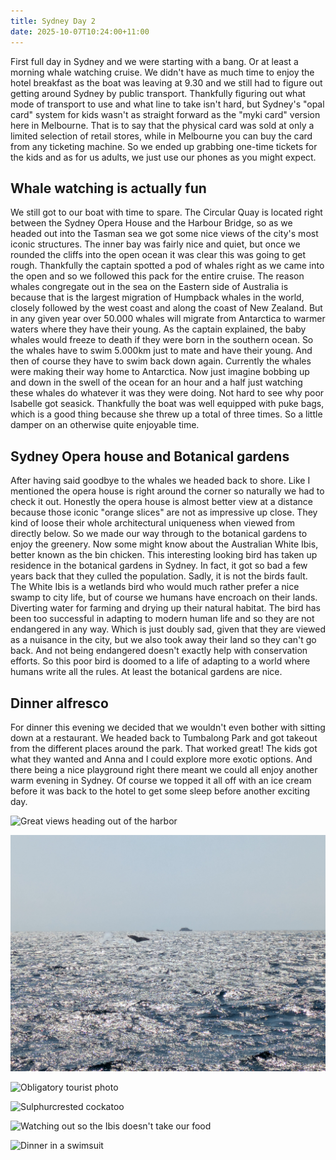 ```yaml
---
title: Sydney Day 2
date: 2025-10-07T10:24:00+11:00
---
```

First full day in Sydney and we were starting with a bang. Or at least a morning whale watching cruise. We didn't have as much time to enjoy the hotel breakfast as the boat was leaving at 9.30 and we still had to figure out getting around Sydney by public transport. Thankfully figuring out what mode of transport to use and what line to take isn't hard, but Sydney's "opal card" system for kids wasn't as straight forward as the "myki card" version here in Melbourne. That is to say that the physical card was sold at only a limited selection of retail stores, while in Melbourne you can buy the card from any ticketing machine. So we ended up grabbing one-time tickets for the kids and as for us adults, we just use our phones as you might expect.

## Whale watching is actually fun

We still got to our boat with time to spare. The Circular Quay is located right between the Sydney Opera House and the Harbour Bridge, so as we headed out into the Tasman sea we got some nice views of the city's most iconic structures. The inner bay was fairly nice and quiet, but once we rounded the cliffs into the open ocean it was clear this was going to get rough. Thankfully the captain spotted a pod of whales right as we came into the open and so we followed this pack for the entire cruise. The reason whales congregate out in the sea on the Eastern side of Australia is because that is the largest migration of Humpback whales in the world, closely followed by the west coast and along the coast of New Zealand. But in any given year over 50.000 whales will migrate from Antarctica to warmer waters where they have their young. As the captain explained, the baby whales would freeze to death if they were born in the southern ocean. So the whales have to swim 5.000km just to mate and have their young. And then of course they have to swim back down again. Currently the whales were making their way home to Antarctica. Now just imagine bobbing up and down in the swell of the ocean for an hour and a half just watching these whales do whatever it was they were doing. Not hard to see why poor Isabelle got seasick. Thankfully the boat was well equipped with puke bags, which is a good thing because she threw up a total of three times. So a little damper on an otherwise quite enjoyable time.

## Sydney Opera house and Botanical gardens

After having said goodbye to the whales we headed back to shore. Like I mentioned the opera house is right around the corner so naturally we had to check it out. Honestly the opera house is almost better view at a distance because those iconic "orange slices" are not as impressive up close. They kind of loose their whole architectural uniqueness when viewed from directly below. So we made our way through to the botanical gardens to enjoy the greenery. Now some might know about the Australian White Ibis, better known as the bin chicken. This interesting looking bird has taken up residence in the botanical gardens in Sydney. In fact, it got so bad a few years back that they culled the population. Sadly, it is not the birds fault. The White Ibis is a wetlands bird who would much rather prefer a nice swamp to city life, but of course we humans have encroach on their lands. Diverting water for farming and drying up their natural habitat. The bird has been too successful in adapting to modern human life and so they are not endangered in any way. Which is just doubly sad, given that they are viewed as a nuisance in the city, but we also took away their land so they can't go back. And not being endangered doesn't exactly help with conservation efforts. So this poor bird is doomed to a life of adapting to a world where humans write all the rules. At least the botanical gardens are nice.

## Dinner alfresco  

For dinner this evening we decided that we wouldn't even bother with sitting down at a restaurant. We headed back to Tumbalong Park and got takeout from the different places around the park. That worked great! The kids got what they wanted and Anna and I could explore more exotic options. And there being a nice playground right there meant we could all enjoy another warm evening in Sydney. Of course we topped it all off with an ice cream before it was back to the hotel to get some sleep before another exciting day.

![](pxl_20250929_234707334.mp.jpg "Great views heading out of the harbor")

![](pxl_20250930_002257572.jpg "One of several whale tails we would see")

![](pxl_20250930_025903484.jpg "Obligatory tourist photo")

![](pxl_20250930_031118045.mp.jpg "Sulphurcrested cockatoo")

![](pxl_20250930_032525495.jpg "Watching out so the Ibis doesn't take our food")

![](pxl_20250930_084525375.mp.jpg "Dinner in a swimsuit")
